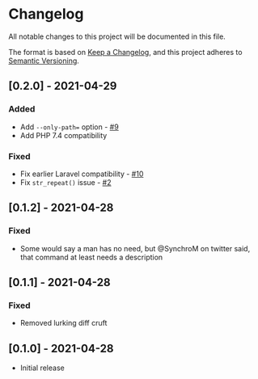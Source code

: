 # Changelog
All notable changes to this project will be documented in this file.

The format is based on [Keep a Changelog](https://keepachangelog.com/en/1.0.0/),
and this project adheres to [Semantic Versioning](https://semver.org/spec/v2.0.0.html).

## [0.2.0] - 2021-04-29

### Added

- Add `--only-path=` option - [#9](https://github.com/Wulfheart/pretty-routes/pull/9)
- Add PHP 7.4 compatibility

### Fixed

- Fix earlier Laravel compatibility - [#10](https://github.com/Wulfheart/pretty-routes/pull/10)
- Fix `str_repeat()` issue - [#2](https://github.com/Wulfheart/pretty-routes/pull/2)

## [0.1.2] - 2021-04-28

### Fixed

- Some would say a man has no need, but @SynchroM on twitter said, that command at least needs a description

## [0.1.1] - 2021-04-28

### Fixed

- Removed lurking diff cruft

## [0.1.0] - 2021-04-28

- Initial release
